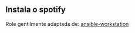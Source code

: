 ## Instala o spotify

Role gentilmente adaptada de: [ansible-workstation](https://github.com/flaudisio/ansible-workstation/tree/master/roles/spotify)
